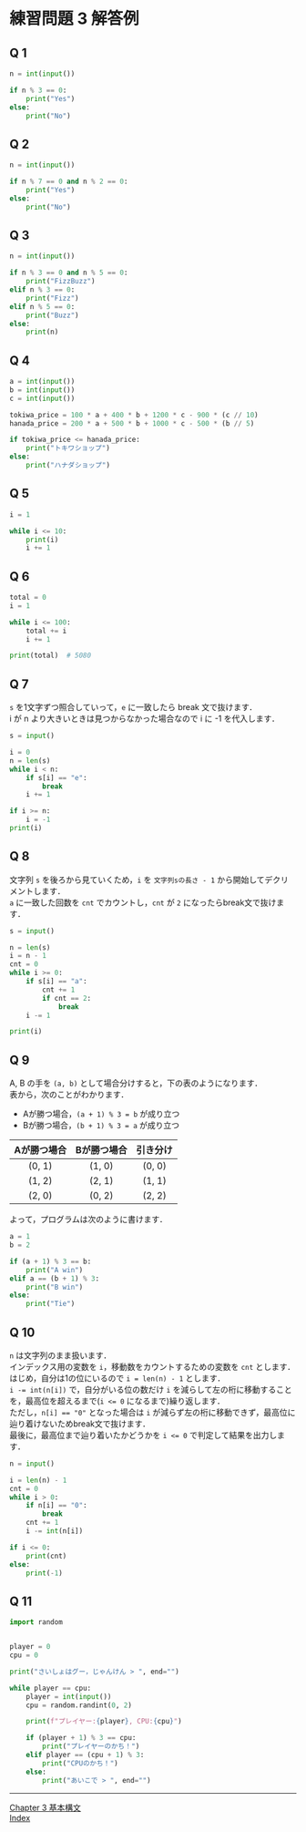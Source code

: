 # 練習問題 3 解答例

## Q 1

```python
n = int(input())

if n % 3 == 0:
    print("Yes")
else:
    print("No")
```


## Q 2

```python
n = int(input())

if n % 7 == 0 and n % 2 == 0:
    print("Yes")
else:
    print("No")
```


## Q 3

```python
n = int(input())

if n % 3 == 0 and n % 5 == 0:
    print("FizzBuzz")
elif n % 3 == 0:
    print("Fizz")
elif n % 5 == 0:
    print("Buzz")
else:
    print(n)
```


## Q 4

```python
a = int(input())
b = int(input())
c = int(input())

tokiwa_price = 100 * a + 400 * b + 1200 * c - 900 * (c // 10)
hanada_price = 200 * a + 500 * b + 1000 * c - 500 * (b // 5)

if tokiwa_price <= hanada_price:
    print("トキワショップ")
else:
    print("ハナダショップ")
```

## Q 5

```python
i = 1

while i <= 10:
    print(i)
    i += 1
```

## Q 6

```python
total = 0
i = 1

while i <= 100:
    total += i
    i += 1

print(total)  # 5080
```


## Q 7

`s` を1文字ずつ照合していって，`e` に一致したら break 文で抜けます．  
i が n より大きいときは見つからなかった場合なので i に -1 を代入します．  

```python
s = input()

i = 0
n = len(s)
while i < n:
    if s[i] == "e":
        break
    i += 1

if i >= n:
    i = -1
print(i)
```


## Q 8

文字列 `s` を後ろから見ていくため，`i` を `文字列sの長さ - 1` から開始してデクリメントします．  
`a` に一致した回数を `cnt` でカウントし，`cnt` が `2` になったらbreak文で抜けます．  

```python
s = input()

n = len(s)
i = n - 1
cnt = 0
while i >= 0:
    if s[i] == "a":
        cnt += 1
        if cnt == 2:
            break
    i -= 1

print(i)
```


## Q 9

A, B の手を `(a, b)` として場合分けすると，下の表のようになります．  
表から，次のことがわかります．  
- Aが勝つ場合，`(a + 1) % 3 = b` が成り立つ
- Bが勝つ場合，`(b + 1) % 3 = a` が成り立つ

| Aが勝つ場合 | Bが勝つ場合 | 引き分け |
| :---------: | :---------: | :------: |
|   (0, 1)    |   (1, 0)    |  (0, 0)  |
|   (1, 2)    |   (2, 1)    |  (1, 1)  |
|   (2, 0)    |   (0, 2)    |  (2, 2)  |

よって，プログラムは次のように書けます．  

```python
a = 1
b = 2

if (a + 1) % 3 == b:
    print("A win")
elif a == (b + 1) % 3:
    print("B win")
else:
    print("Tie")
```


## Q 10

`n` は文字列のまま扱います．  
インデックス用の変数を `i`，移動数をカウントするための変数を `cnt` とします．  
はじめ，自分は1の位にいるので `i = len(n) - 1` とします．  
`i -= int(n[i])` で，自分がいる位の数だけ `i` を減らして左の桁に移動することを，最高位を超えるまで(`i <= 0` になるまで)繰り返します．  
ただし，`n[i] == "0"` となった場合は `i` が減らず左の桁に移動できず，最高位に辿り着けないためbreak文で抜けます．  
最後に，最高位まで辿り着いたかどうかを `i <= 0` で判定して結果を出力します．  

```python
n = input()

i = len(n) - 1
cnt = 0
while i > 0:
    if n[i] == "0":
        break
    cnt += 1
    i -= int(n[i])

if i <= 0:
    print(cnt)
else:
    print(-1)
```


## Q 11

```python
import random


player = 0
cpu = 0

print("さいしょはグー，じゃんけん > ", end="")

while player == cpu:
    player = int(input())
    cpu = random.randint(0, 2)

    print(f"プレイヤー:{player}, CPU:{cpu}")

    if (player + 1) % 3 == cpu:
        print("プレイヤーのかち！")
    elif player == (cpu + 1) % 3:
        print("CPUのかち！")
    else:
        print("あいこで > ", end="")
```

<hr>

[Chapter 3 基本構文](Chapter3.md)  
[Index](../README.md)
